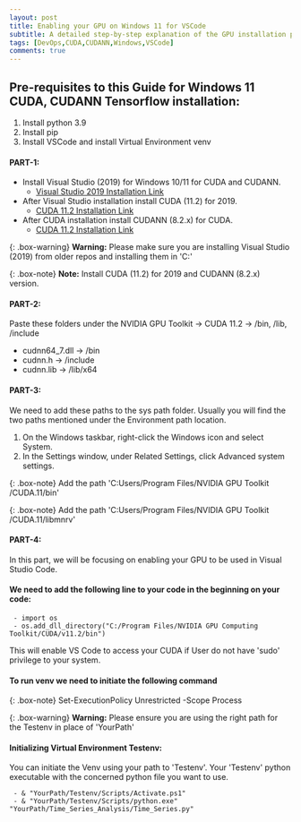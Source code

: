 ```yaml
---
layout: post
title: Enabling your GPU on Windows 11 for VSCode 
subtitle: A detailed step-by-step explanation of the GPU installation process for VSCode. 
tags: [DevOps,CUDA,CUDANN,Windows,VSCode]
comments: true
---
```


## Pre-requisites to this Guide for Windows 11 CUDA, CUDANN Tensorflow installation:
1. Install python 3.9
2. Install pip 
3. Install VSCode and install Virtual Environment venv

#### PART-1: 
- Install Visual Studio (2019) for Windows 10/11 for CUDA and CUDANN.
  - [Visual Studio 2019 Installation Link](https://visualstudio.microsoft.com/vs/older-downloads/)
- After Visual Studio installation install CUDA (11.2) for 2019.
  - [CUDA 11.2 Installation Link](https://developer.nvidia.com/cuda-11.2.0-download-archive)
- After CUDA installation install CUDANN (8.2.x) for CUDA.
  - [CUDA 11.2 Installation Link](https://developer.nvidia.com/rdp/cudnn-archive)

{: .box-warning}
**Warning:** Please make sure you are installing Visual Studio (2019) from older repos and installing them in 'C:'

 {: .box-note}
**Note:** Install CUDA (11.2) for 2019 and CUDANN (8.2.x) version.

#### PART-2:
Paste these folders under the NVIDIA GPU Toolkit -> CUDA 11.2 -> /bin, /lib, /include
  - cudnn64_7.dll -> /bin
  - cudnn.h -> /include
  - cudnn.lib -> /lib/x64

#### PART-3:

 We need to add these paths to the sys path folder.
 Usually you will find the two paths mentioned under the Environment path location.

 1. On the Windows taskbar, right-click the Windows icon and select System.
 2. In the Settings window, under Related Settings, click Advanced system settings.
 
 {: .box-note}
 Add the path 'C:Users/Program Files/NVIDIA GPU Toolkit /CUDA.11/bin'

{: .box-note}
Add the path 'C:Users/Program Files/NVIDIA GPU Toolkit /CUDA.11/libmnrv'

#### PART-4:

In this part, we will be focusing on enabling your GPU to be used in Visual Studio Code.

#### We need to add the following line to your code in the beginning on your code:
~~~
 - import os 
 - os.add_dll_directory("C:/Program Files/NVIDIA GPU Computing Toolkit/CUDA/v11.2/bin")
~~~ 

This will enable VS Code to access your CUDA if User do not have 'sudo' privilege to your system.

#### To run venv we need to initiate the following command

{: .box-note}
Set-ExecutionPolicy Unrestricted -Scope Process

{: .box-warning}
**Warning:** Please ensure you are using the right path for the Testenv in place of 'YourPath'

#### Initializing Virtual Environment Testenv:
You can initiate the Venv using your path to 'Testenv'. Your 'Testenv' python executable with the concerned python file you want to use.

~~~
 - & "YourPath/Testenv/Scripts/Activate.ps1"
 - & "YourPath/Testenv/Scripts/python.exe" "YourPath/Time_Series_Analysis/Time_Series.py"
~~~